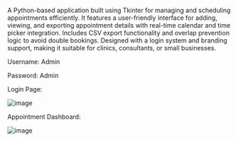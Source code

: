 A Python-based application built using Tkinter for managing and scheduling appointments efficiently. It features a user-friendly interface for adding, viewing, and exporting appointment details with real-time calendar and time picker integration. Includes CSV export functionality and overlap prevention logic to avoid double bookings. Designed with a login system and branding support, making it suitable for clinics, consultants, or small businesses.

Username: Admin

Password: Admin

Login Page:

![image](https://github.com/user-attachments/assets/c34ff969-fc4b-457c-8b11-8db90d9eca64)

Appointment Dashboard:

![image](https://github.com/user-attachments/assets/44710e21-0d9e-4e16-b8ef-b4ce2f0c64bf)

